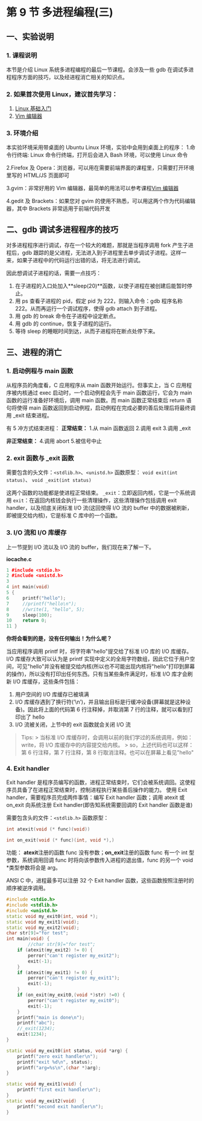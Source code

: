# 第 9 节 多进程编程(三)

## 一、实验说明

### 1\. 课程说明

本节是介绍 Linux 系统多进程编程的最后一节课程。会涉及一些 gdb 在调试多进程程序方面的技巧，以及经进程消亡相关的知识点。

### 2\. 如果首次使用 Linux，建议首先学习：

1.  [Linux 基础入门](http://www.shiyanlou.com/courses/1)
2.  [Vim 编辑器](http://www.shiyanlou.com/courses/2)

### 3\. 环境介绍

本实验环境采用带桌面的 Ubuntu Linux 环境，实验中会用到桌面上的程序： 1.命令行终端: Linux 命令行终端，打开后会进入 Bash 环境，可以使用 Linux 命令

2.Firefox 及 Opera：浏览器，可以用在需要前端界面的课程里，只需要打开环境里写的 HTML/JS 页面即可

3.gvim：非常好用的 Vim 编辑器，最简单的用法可以参考课程[Vim 编辑器](http://www.shiyanlou.com/courses/2)

4.gedit 及 Brackets：如果您对 gvim 的使用不熟悉，可以用这两个作为代码编辑器，其中 Brackets 非常适用于前端代码开发

## 二、gdb 调试多进程程序的技巧

对多进程程序进行调试，存在一个较大的难题，那就是当程序调用 fork 产生子进程后，gdb 跟踪的是父进程，无法进入到子进程里去单步调试子进程。这样一来，如果子进程中的代码运行出错的话，将无法进行调试。

因此想调试子进程的话，需要一点技巧：

1.  在子进程的入口处加入**sleep(20)**函数，以使子进程在被创建后能暂时停止。
2.  用 ps 查看子进程的 pid，假定 pid 为 222，则输入命令：gdb 程序名称 222。从而再运行一个调试程序，使得 gdb attach 到子进程。
3.  用 gdb 的 break 命令在子进程中设定断点。
4.  用 gdb 的 continue，恢复子进程的运行。
5.  等待 sleep 的睡眠时间到达，从而子进程将在断点处停下来。

## 三、进程的消亡

### 1\. 启动例程与 main 函数

从程序员的角度看，C 应用程序从 main 函数开始运行。但事实上，当 C 应用程序被内核通过 exec 启动时，一个启动例程会先于 main 函数运行，它会为 main 函数的运行准备好环境后，调用 main 函数。而 main 函数正常结束后 return 语句将使得 main 函数返回到启动例程，启动例程在完成必要的善后处理后将最终调用 _exit 结束进程。

有 5 冲方式结束进程： **正常结束：** 1.从 main 函数返回 2.调用 exit 3.调用 _exit

**非正常结束：** 4.调用 abort 5.被信号中止

### 2\. exit 函数与 _exit 函数

需要包含的头文件：`<stdlib.h>`、`<unistd.h>` 函数原型： `void exit(int status)`、 `void _exit(int status)`

这两个函数的功能都是使进程正常结束。 `_exit`：立即返回内核，它是一个系统调用 `exit`：在返回内核钱会执行一些清理操作，这些清理操作包括调用 exit handler，以及彻底关闭标准 I/O 流(这回使得 I/O 流的 buffer 中的数据被刷新，即被提交给内核)，它是标准 C 库中的一个函数。

### 3\. I/O 流和 I/O 库缓存

上一节提到 I/O 流以及 I/O 流的 buffer，我们现在来了解一下。

**iocache.c**

```cpp
1 #include <stdio.h>
2 #include <unistd.h>
3 
4 int main(void)
5 {
6     printf("hello");
7     //printf("hello\n");
8     //write(1, "hello", 5);
9     sleep(100);
10    return 0;
11 } 
```

**你将会看到的是，没有任何输出！为什么呢？**

当应用程序调用 printf 时，将字符串"hello"提交给了标准 I/O 库的 I/O 库缓存。I/O 库缓存大致可以认为是 printf 实现中定义的全局字符数组，因此它位于用户空间，可见"hello"并没有被提交给内核(所以也不可能出现内核将"hello"打印到屏幕的操作)，所以没有打印出任何东西。只有当某些条件满足时，标准 I/O 库才会刷新 I/O 库缓存，这些条件包括：

1.  用户空间的 I/O 库缓存已被填满
2.  I/O 库缓存遇到了换行符(‘\n’)，并且输出目标是行缓冲设备(屏幕就是这种设备)。因此将上面的代码第 6 行注释掉，并取消第 7 行的注释，就可以看到打印出了 hello
3.  I/O 流被关闭，上节中的 exit 函数就会关闭 I/O 流

> Tips: > 当标准 I/O 库缓存时，会调用以前的我们学过的系统调用，例如：write，将 I/O 库缓存中的内容提交给内核。 > so，上述代码也可以这样：第 6 行注释，第 7 行注释，第 8 行取消注释。也可以在屏幕上看见"hello"

### 4\. Exit handler

Exit handler 是程序员编写的函数，进程正常结束时，它们会被系统调回。这使程序员具备了在进程正常结束时，控制进程执行某些善后操作的能力。 使用 Exit handler，需要程序员完成两件事情：编写 Exit handler 函数；调用 atexit 或 on_exit 向系统注册 Exit handler(即告知系统需要回调的 Exit handler 函数是谁)

需要包含头的文件：`<stdlib.h>` 函数原型：

```cpp
int atexit(void (* func)(void)) 
```

```cpp
int on_exit(void (* func)(int, void *),) 
```

功能： **atexit**注册的函数 func 没有参数；**on_exit**注册的函数 func 有一个 int 型参数，系统调用回调 func 时将向该参数传入进程的退出值，func 的另一个 void *类型参数将会是 arg。

ANSI C 中，进程最多可以注册 32 个 Exit handler 函数，这些函数按照注册时的顺序被逆序调用。

```cpp
#include <stdio.h>
#include <stdlib.h>
#include <unistd.h>
static void my_exit0(int, void *);
static void my_exit1(void);
static void my_exit2(void);
char str[9]="for test";
int main(void) {
        //char str[9]="for test";
    if (atexit(my_exit2) != 0) {
        perror("can't register my_exit2"); 
        exit(-1); 
    }
    if (atexit(my_exit1) != 0) { 
        perror("can't register my_exit1"); 
        exit(-1); 
    }
    if (on_exit(my_exit0,(void *)str) !=0) {
        perror("can't register my_exit0"); 
        exit(-1); 
    }
    printf("main is done\n");
    printf("abc");
    //_exit(1234);
    exit(1234);
}

static void my_exit0(int status, void *arg) {
    printf("zero exit handler\n");
    printf("exit %d\n", status);
    printf("arg=%s\n",(char *)arg);
}

static void my_exit1(void) {
    printf("first exit handler\n");
}
static void my_exit2(void)  {
    printf("second exit handler\n");
} 
```